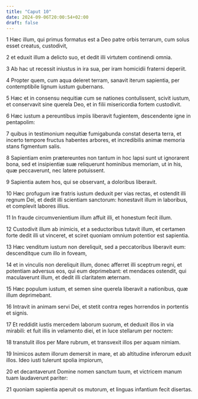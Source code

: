 ```yaml
---
title: "Caput 10"
date: 2024-09-06T20:00:54+02:00
draft: false
---
```



1 Hæc illum, qui primus formatus est a Deo patre orbis terrarum, cum solus esset creatus, custodivit,

2 et eduxit illum a delicto suo, et dedit illi virtutem continendi omnia.

3 Ab hac ut recessit iniustus in ira sua, per iram homicidii fraterni deperiit.

4 Propter quem, cum aqua deleret terram, sanavit iterum sapientia, per contemptibile lignum iustum gubernans.

5 Hæc et in consensu nequitiæ cum se nationes contulissent, scivit iustum, et conservavit sine querela Deo, et in filii misericordia fortem custodivit.

6 Hæc iustum a pereuntibus impiis liberavit fugientem, descendente igne in pentapolim:

7 quibus in testimonium nequitiæ fumigabunda constat deserta terra, et incerto tempore fructus habentes arbores, et incredibilis animæ memoria stans figmentum salis.

8 Sapientiam enim prætereuntes non tantum in hoc lapsi sunt ut ignorarent bona, sed et insipientiæ suæ reliquerunt hominibus memoriam, ut in his, quæ peccaverunt, nec latere potuissent.

9 Sapientia autem hos, qui se observant, a doloribus liberavit.

10 Hæc profugum iræ fratris iustum deduxit per vias rectas, et ostendit illi regnum Dei, et dedit illi scientiam sanctorum: honestavit illum in laboribus, et complevit labores illius.

11 In fraude circumvenientium illum affuit illi, et honestum fecit illum.

12 Custodivit illum ab inimicis, et a seductoribus tutavit illum, et certamen forte dedit illi ut vinceret, et sciret quoniam omnium potentior est sapientia.

13 Hæc venditum iustum non dereliquit, sed a peccatoribus liberavit eum: descenditque cum illo in foveam,

14 et in vinculis non dereliquit illum, donec afferret illi sceptrum regni, et potentiam adversus eos, qui eum deprimebant: et mendaces ostendit, qui maculaverunt illum, et dedit illi claritatem æternam.

15 Hæc populum iustum, et semen sine querela liberavit a nationibus, quæ illum deprimebant.

16 Intravit in animam servi Dei, et stetit contra reges horrendos in portentis et signis.

17 Et reddidit iustis mercedem laborum suorum, et deduxit illos in via mirabili: et fuit illis in velamento diei, et in luce stellarum per noctem:

18 transtulit illos per Mare rubrum, et transvexit illos per aquam nimiam.

19 Inimicos autem illorum demersit in mare, et ab altitudine inferorum eduxit illos. Ideo iusti tulerunt spolia impiorum,

20 et decantaverunt Domine nomen sanctum tuum, et victricem manum tuam laudaverunt pariter:

21 quoniam sapientia aperuit os mutorum, et linguas infantium fecit disertas.


